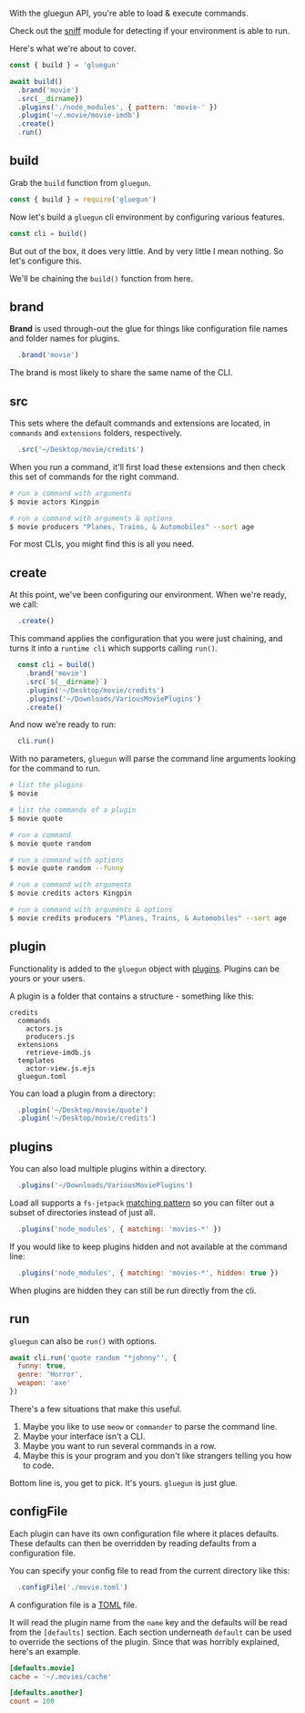 With the gluegun API, you're able to load & execute commands.

Check out the [sniff](./sniff.md) module for detecting if your environment is able to run.


Here's what we're about to cover.

```js
const { build } = 'gluegun'

await build()
  .brand('movie')
  .src(__dirname})
  .plugins('./node_modules', { pattern: 'movie-' })
  .plugin('~/.movie/movie-imdb')
  .create()
  .run()
```


## build

Grab the `build` function from `gluegun`.

```js
const { build } = require('gluegun')
```

Now let's build a `gluegun` cli environment by configuring various features.

```js
const cli = build()
```

But out of the box, it does very little.  And by very little I mean nothing.  So let's configure this.

We'll be chaining the `build()` function from here.


## brand

**Brand** is used through-out the glue for things like configuration file names and folder names for plugins.

```js
  .brand('movie')
```

The brand is most likely to share the same name of the CLI.


## src

This sets where the default commands and extensions are located, in
`commands` and `extensions` folders, respectively.

```js
  .src('~/Desktop/movie/credits')
```

When you run a command, it'll first load these extensions and then check this
set of commands for the right command.

```sh
# run a command with arguments
$ movie actors Kingpin

# run a command with arguments & options
$ movie producers "Planes, Trains, & Automobiles" --sort age
```

For most CLIs, you might find this is all you need.


## create

At this point, we've been configuring our environment.  When we're ready, we call:

```js
  .create()
```

This command applies the configuration that you were just chaining, and turns it into a `runtime cli` which supports calling `run()`.

```js
  const cli = build()
    .brand('movie')
    .src(`${__dirname}`)
    .plugin('~/Desktop/movie/credits')
    .plugins('~/Downloads/VariousMoviePlugins')
    .create()
```

And now we're ready to run:

```js
  cli.run()
```

With no parameters, `gluegun` will parse the command line arguments looking for the command to run.

```sh
# list the plugins
$ movie

# list the commands of a plugin
$ movie quote

# run a command
$ movie quote random

# run a command with options
$ movie quote random --funny

# run a command with arguments
$ movie credits actors Kingpin

# run a command with arguments & options
$ movie credits producers "Planes, Trains, & Automobiles" --sort age
```


## plugin

Functionality is added to the `gluegun` object with [plugins](./plugins.md). Plugins can be yours or your users.

A plugin is a folder that contains a structure - something like this:

```
credits
  commands
    actors.js
    producers.js
  extensions
    retrieve-imdb.js
  templates
    actor-view.js.ejs
  gluegun.toml
```

You can load a plugin from a directory:

```js
  .plugin('~/Desktop/movie/quote')
  .plugin('~/Desktop/movie/credits')
```

## plugins

You can also load multiple plugins within a directory.

```js
  .plugins('~/Downloads/VariousMoviePlugins')
```

Load all supports a `fs-jetpack` [matching pattern](https://github.com/szwacz/fs-jetpack#findpath-searchoptions) so you can filter out a subset of directories instead of just all.

```js
  .plugins('node_modules', { matching: 'movies-*' })
```

If you would like to keep plugins hidden and not available at the command line:

```js
  .plugins('node_modules', { matching: 'movies-*', hidden: true })
```

When plugins are hidden they can still be run directly from the cli.


## run

`gluegun` can also be `run()` with options.

```js
await cli.run('quote random "*johnny"', {
  funny: true,
  genre: 'Horror',
  weapon: 'axe'
})
```

There's a few situations that make this useful.

1. Maybe you like to use `meow` or `commander` to parse the command line.
2. Maybe your interface isn't a CLI.
3. Maybe you want to run several commands in a row.
4. Maybe this is your program and you don't like strangers telling you how to code.

Bottom line is, you get to pick. It's yours. `gluegun` is just glue.

## configFile

Each plugin can have its own configuration file where it places defaults.  These defaults can then be overridden by reading defaults from a configuration file.

You can specify your config file to read from the current directory like this:

```js
  .configFile('./movie.toml')
```

A configuration file is a [TOML](./what-is-toml.md) file.

It will read the plugin name from the `name` key and the defaults will be read from the `[defaults]` section.  Each section underneath `default` can be used to override the sections of the plugin.  Since that was horribly explained, here's an example.

```toml
[defaults.movie]
cache = '~/.movies/cache'

[defaults.another]
count = 100
```
